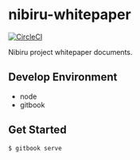 # nibiru-whitepaper
[![CircleCI](https://circleci.com/gh/moldcoin/nibiru-whitepaper/tree/master.svg?style=svg&circle-token=b578f71f3c645d0c7502b7c6050ba8197dc2e2d9)](https://circleci.com/gh/moldcoin/nibiru-whitepaper/tree/master)

Nibiru project whitepaper documents.

## Develop Environment
- node
- gitbook 

## Get Started
```
$ gitbook serve
```
